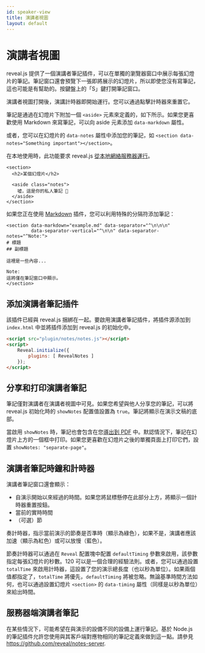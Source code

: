 ```yaml
---
id: speaker-view
title: 演講者視圖
layout: default
---
```


# 演講者視圖

reveal.js 提供了一個演講者筆記插件，可以在單獨的瀏覽器窗口中展示每張幻燈片的筆記。筆記窗口還會預覽下一張即將展示的幻燈片，所以即使您沒有寫筆記，這也可能是有幫助的。按鍵盤上的「S」鍵打開筆記窗口。

演講者視圖打開後，演講計時器即開始運行。您可以通過點擊計時器來重置它。

筆記是通過在幻燈片下附加一個 `<aside>` 元素來定義的，如下所示。如果您更喜歡使用 Markdown 來寫筆記，可以向 aside 元素添加 `data-markdown` 屬性。

或者，您可以在幻燈片的 `data-notes` 屬性中添加您的筆記，如 `<section data-notes="Something important"></section>`。

在本地使用時，此功能要求 reveal.js [從本地網絡服務器運行](/installation/#full-setup)。

```html/3-5
<section>
  <h2>某個幻燈片</h2>

  <aside class="notes">
    嘘，這是你的私人筆記 📝
  </aside>
</section>
```

如果您正在使用 [Markdown](/markdown/) 插件，您可以利用特殊的分隔符添加筆記：

```html/0-1,7-8
<section data-markdown="example.md" data-separator="^\n\n\n"
         data-separator-vertical="^\n\n" data-separator-notes="^Note:">
# 標題
## 副標題

這裡是一些內容...

Note:
這將僅在筆記窗口中顯示。
</section>
```

## 添加演講者筆記插件

該插件已經與 reveal.js 捆綁在一起。要啟用演講者筆記插件，將插件源添加到 `index.html` 中並將插件添加到 reveal.js 的初始化中。

```html
<script src="plugin/notes/notes.js"></script>
<script>
    Reveal.initialize({
        plugins: [ RevealNotes ]
    });
</script>
```

## 分享和打印演講者筆記

筆記僅對演講者在演講者視圖中可見。如果您希望與他人分享您的筆記，可以將 reveal.js 初始化時的 `showNotes` 配置值設置為 `true`。筆記將顯示在演示文稿的底部。

當啟用 `showNotes` 時，筆記也會包含在您[導出到 PDF](/pdf-export/) 中。默認情況下，筆記在幻燈片上方的一個框中打印。如果您更喜歡在幻燈片之後的單獨頁面上打印它們，設置 `showNotes: "separate-page"`。

## 演講者筆記時鐘和計時器

演講者筆記窗口還會顯示：

- 自演示開始以來經過的時間。如果您將鼠標懸停在此部分上方，將顯示一個計時器重置按鈕。
- 當前的實時時間
- （可選）節

奏計時器，指示當前演示的節奏是否準時（顯示為綠色），如果不是，演講者應該加速（顯示為紅色）或可以放慢（藍色）。

節奏計時器可以通過在 `Reveal` 配置塊中配置 `defaultTiming` 參數來啟用，該參數指定每張幻燈片的秒數。120 可以是一個合理的經驗法則。或者，您可以通過設置 `totalTime` 來啟用計時器，這設置了您的演示總長度（也以秒為單位）。如果兩個值都指定了，`totalTime` 將優先，`defaultTiming` 將被忽略。無論基準時間方法如何，也可以通過設置幻燈片 `<section>` 的 `data-timing` 屬性（同樣是以秒為單位）來給出時間。

## 服務器端演講者筆記

在某些情況下，可能希望在與演示的設備不同的設備上運行筆記。基於 Node.js 的筆記插件允許您使用與其客戶端對應物相同的筆記定義來做到這一點。請參見 <https://github.com/reveal/notes-server>.